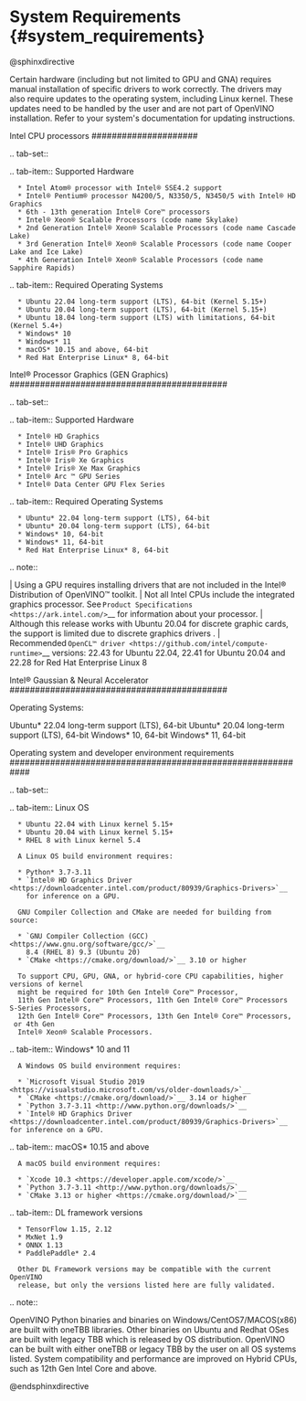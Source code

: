 # System Requirements {#system_requirements}

@sphinxdirective


Certain hardware (including but not limited to GPU and GNA) requires manual
installation of specific drivers to work correctly. The drivers may also require
updates to the operating system, including Linux kernel. These updates need to
be handled by the user and are not part of OpenVINO installation. Refer to your
system's documentation for updating instructions.


Intel CPU processors 
#####################

.. tab-set::

   .. tab-item:: Supported Hardware

      * Intel Atom® processor with Intel® SSE4.2 support
      * Intel® Pentium® processor N4200/5, N3350/5, N3450/5 with Intel® HD Graphics 
      * 6th - 13th generation Intel® Core™ processors 
      * Intel® Xeon® Scalable Processors (code name Skylake)
      * 2nd Generation Intel® Xeon® Scalable Processors (code name Cascade Lake) 
      * 3rd Generation Intel® Xeon® Scalable Processors (code name Cooper Lake and Ice Lake) 
      * 4th Generation Intel® Xeon® Scalable Processors (code name Sapphire Rapids) 

   .. tab-item:: Required Operating Systems

      * Ubuntu 22.04 long-term support (LTS), 64-bit (Kernel 5.15+)
      * Ubuntu 20.04 long-term support (LTS), 64-bit (Kernel 5.15+)
      * Ubuntu 18.04 long-term support (LTS) with limitations, 64-bit (Kernel 5.4+)
      * Windows* 10 
      * Windows* 11 
      * macOS* 10.15 and above, 64-bit 
      * Red Hat Enterprise Linux* 8, 64-bit

Intel® Processor Graphics (GEN Graphics)
###########################################

.. tab-set::

   .. tab-item:: Supported Hardware

      * Intel® HD Graphics 
      * Intel® UHD Graphics
      * Intel® Iris® Pro Graphics
      * Intel® Iris® Xe Graphics
      * Intel® Iris® Xe Max Graphics
      * Intel® Arc ™ GPU Series
      * Intel® Data Center GPU Flex Series

   .. tab-item:: Required Operating Systems

      * Ubuntu* 22.04 long-term support (LTS), 64-bit
      * Ubuntu* 20.04 long-term support (LTS), 64-bit
      * Windows* 10, 64-bit
      * Windows* 11, 64-bit
      * Red Hat Enterprise Linux* 8, 64-bit

.. note::

   | Using a GPU requires installing drivers that are not included in the Intel® Distribution of OpenVINO™ toolkit. 
   | Not all Intel CPUs include the integrated graphics processor. See `Product Specifications <https://ark.intel.com/>`__
     for information about your processor. 
   | Although this release works with Ubuntu 20.04 for discrete graphic cards, the support is limited 
     due to discrete graphics drivers . 
   | Recommended `OpenCL™ driver <https://github.com/intel/compute-runtime>`__ versions:
     22.43 for Ubuntu 22.04, 22.41 for Ubuntu 20.04 and 22.28 for Red Hat Enterprise Linux 8 


Intel® Gaussian & Neural Accelerator
###########################################

Operating Systems:

Ubuntu* 22.04 long-term support (LTS), 64-bit
Ubuntu* 20.04 long-term support (LTS), 64-bit
Windows* 10, 64-bit 
Windows* 11, 64-bit
 

Operating system and developer environment requirements
############################################################

.. tab-set::

   .. tab-item:: Linux OS

      * Ubuntu 22.04 with Linux kernel 5.15+
      * Ubuntu 20.04 with Linux kernel 5.15+
      * RHEL 8 with Linux kernel 5.4

      A Linux OS build environment requires:
      
      * Python* 3.7-3.11
      * `Intel® HD Graphics Driver <https://downloadcenter.intel.com/product/80939/Graphics-Drivers>`__ 
        for inference on a GPU.

      GNU Compiler Collection and CMake are needed for building from source:

      * `GNU Compiler Collection (GCC) <https://www.gnu.org/software/gcc/>`__
        8.4 (RHEL 8) 9.3 (Ubuntu 20)
      * `CMake <https://cmake.org/download/>`__ 3.10 or higher

      To support CPU, GPU, GNA, or hybrid-core CPU capabilities, higher versions of kernel 
      might be required for 10th Gen Intel® Core™ Processor, 
      11th Gen Intel® Core™ Processors, 11th Gen Intel® Core™ Processors S-Series Processors, 
      12th Gen Intel® Core™ Processors, 13th Gen Intel® Core™ Processors,  or 4th Gen 
      Intel® Xeon® Scalable Processors.

   .. tab-item:: Windows* 10 and 11

      A Windows OS build environment requires:

      * `Microsoft Visual Studio 2019 <https://visualstudio.microsoft.com/vs/older-downloads/>`__
      * `CMake <https://cmake.org/download/>`__ 3.14 or higher
      * `Python 3.7-3.11 <http://www.python.org/downloads/>`__
      * `Intel® HD Graphics Driver <https://downloadcenter.intel.com/product/80939/Graphics-Drivers>`__ for inference on a GPU.

   .. tab-item:: macOS* 10.15 and above

      A macOS build environment requires:

      * `Xcode 10.3 <https://developer.apple.com/xcode/>`__
      * `Python 3.7-3.11 <http://www.python.org/downloads/>`__
      * `CMake 3.13 or higher <https://cmake.org/download/>`__

   .. tab-item:: DL framework versions

      * TensorFlow 1.15, 2.12
      * MxNet 1.9
      * ONNX 1.13
      * PaddlePaddle* 2.4

      Other DL Framework versions may be compatible with the current OpenVINO
      release, but only the versions listed here are fully validated.


.. note::

   OpenVINO Python binaries and binaries on Windows/CentOS7/MACOS(x86) are built
   with oneTBB libraries. Other binaries on Ubuntu and Redhat OSes are built with
   legacy TBB which is released by OS distribution. OpenVINO can be built with 
   either oneTBB or legacy TBB by the user on all OS systems listed. System 
   compatibility and performance are improved on Hybrid CPUs, 
   such as 12th Gen Intel Core and above.



@endsphinxdirective